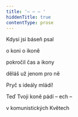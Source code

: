 ```yaml
---
title: '– – – '
hiddenTitle: true
contentType: prose
---
```


Kdysi jsi báseň psal

o koni o ikoně

pokročil čas a ikony

děláš už jenom pro ně

Pryč s ideály mládí!

Teď Tvoji koně pádí – ech –

v komunistických Květech
